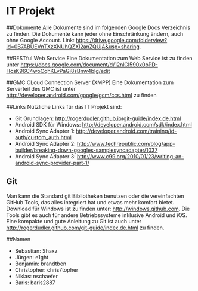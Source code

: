 IT Projekt
===

##Dokumente
Alle Dokumente sind im folgenden Google Docs Verzeichnis zu finden. Die Dokumente kann jeder ohne Einschränkung ändern, auch ohne Google Account.
Link: https://drive.google.com/folderview?id=0B7ABUEVnTXzXNUhQZXI2anZQUjA&usp=sharing.

##RESTful Web Service
Eine Dokumentation zum Web Service ist zu finden unter https://docs.google.com/document/d/12nlCI590x0oPD-HcsK96C4woCqhKLvPaGi8sBnw4bIg/edit

##GMC CLoud Connection Server (XMPP)
Eine Dokumentation zum Serverteil des GMC ist unter http://developer.android.com/google/gcm/ccs.html zu finden

##Links
Nützliche Links für das IT Projekt sind:
* Git Grundlagen: http://rogerdudler.github.io/git-guide/index.de.html
* Android SDK für Windows: http://developer.android.com/sdk/index.html
* Android Sync Adapter 1: http://developer.android.com/training/id-auth/custom_auth.html
* Android Sync Adapter 2: http://www.techrepublic.com/blog/app-builder/breaking-down-googles-samplesyncadapter/1037
* Android Sync Adapter 3: http://www.c99.org/2010/01/23/writing-an-android-sync-provider-part-1/

## Git
Man kann die Standard git Bibliotheken benutzen oder die vereinfachten GitHub Tools, das alles integriert hat und etwas mehr komfort bietet. 
Download für Windows ist zu finden unter: http://windows.github.com. Die Tools gibt es auch für andere Betriebssysteme inklusive Android und iOS.
Eine kompakte und gute Anleitung zu Git ist auch unter http://rogerdudler.github.com/git-guide/index.de.html zu finden. 


##Namen
* Sebastian: Shaxz
* Jürgen: e1ght
* Benjamin: brandtben
* Christopher: chris7topher
* Niklas: nschaefer
* Baris: baris2887

